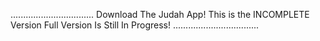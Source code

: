 .................................
Download The Judah App!
This is the INCOMPLETE Version
Full Version Is Still In Progress!
..................................
